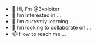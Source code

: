 - 👋 Hi, I’m @3xploiter
- 👀 I’m interested in ...
- 🌱 I’m currently learning ...
- 💞️ I’m looking to collaborate on ...
- 📫 How to reach me ...

<!---
3xploiter/3xploiter is a ✨ special ✨ repository because its `README.md` (this file) appears on your GitHub profile.
You can click the Preview link to take a look at your changes.
--->
